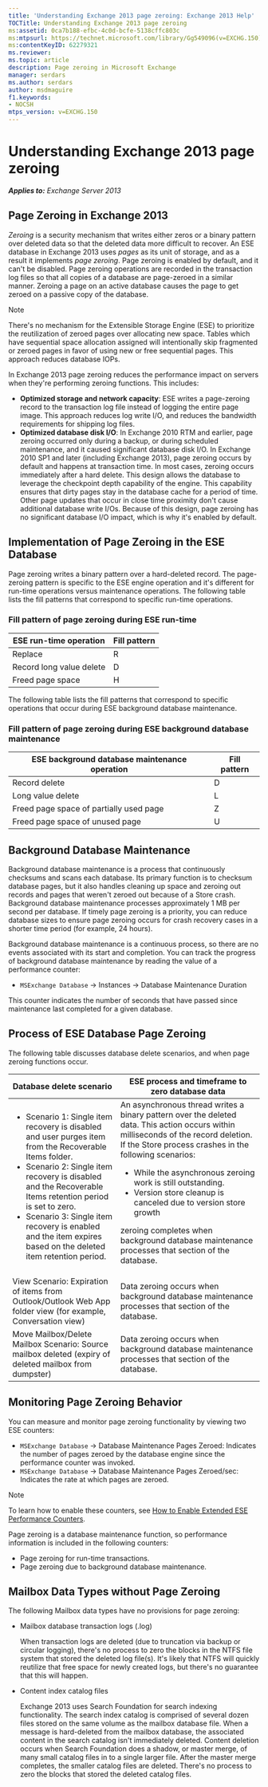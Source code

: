 ```yaml
---
title: 'Understanding Exchange 2013 page zeroing: Exchange 2013 Help'
TOCTitle: Understanding Exchange 2013 page zeroing
ms:assetid: 0ca7b188-efbc-4c0d-bcfe-5138cffc803c
ms:mtpsurl: https://technet.microsoft.com/library/Gg549096(v=EXCHG.150)
ms:contentKeyID: 62279321
ms.reviewer: 
ms.topic: article
description: Page zeroing in Microsoft Exchange
manager: serdars
ms.author: serdars
author: msdmaguire
f1.keywords:
- NOCSH
mtps_version: v=EXCHG.150
---
```


# Understanding Exchange 2013 page zeroing

_**Applies to:** Exchange Server 2013_

## Page Zeroing in Exchange 2013

_Zeroing_ is a security mechanism that writes either zeros or a binary pattern over deleted data so that the deleted data more difficult to recover. An ESE database in Exchange 2013 uses _pages_ as its unit of storage, and as a result it implements _page zeroing_. Page zeroing is enabled by default, and it can't be disabled. Page zeroing operations are recorded in the transaction log files so that all copies of a database are page-zeroed in a similar manner. Zeroing a page on an active database causes the page to get zeroed on a passive copy of the database.

> [!NOTE]
> There's no mechanism for the Extensible Storage Engine (ESE) to prioritize the reutilization of zeroed pages over allocating new space. Tables which have sequential space allocation assigned will intentionally skip fragmented or zeroed pages in favor of using new or free sequential pages. This approach reduces database IOPs.

In Exchange 2013 page zeroing reduces the performance impact on servers when they're performing zeroing functions. This includes:

- **Optimized storage and network capacity**: ESE writes a page-zeroing record to the transaction log file instead of logging the entire page image. This approach reduces log write I/O, and reduces the bandwidth requirements for shipping log files.
- **Optimized database disk I/O**: In Exchange 2010 RTM and earlier, page zeroing occurred only during a backup, or during scheduled maintenance, and it caused significant database disk I/O. In Exchange 2010 SP1 and later (including Exchange 2013), page zeroing occurs by default and happens at transaction time. In most cases, zeroing occurs immediately after a hard delete. This design allows the database to leverage the checkpoint depth capability of the engine. This capability ensures that dirty pages stay in the database cache for a period of time. Other page updates that occur in close time proximity don't cause additional database write I/Os. Because of this design, page zeroing has no significant database I/O impact, which is why it's enabled by default.

## Implementation of Page Zeroing in the ESE Database

Page zeroing writes a binary pattern over a hard-deleted record. The page-zeroing pattern is specific to the ESE engine operation and it's different for run-time operations versus maintenance operations. The following table lists the fill patterns that correspond to specific run-time operations.

### Fill pattern of page zeroing during ESE run-time

|ESE run-time operation|Fill pattern|
|---|---|
|Replace|R|
|Record long value delete|D|
|Freed page space|H|

The following table lists the fill patterns that correspond to specific operations that occur during ESE background database maintenance.

### Fill pattern of page zeroing during ESE background database maintenance

|ESE background database maintenance operation|Fill pattern|
|---|---|
|Record delete|D|
|Long value delete|L|
|Freed page space of partially used page|Z|
|Freed page space of unused page|U|

## Background Database Maintenance

Background database maintenance is a process that continuously checksums and scans each database. Its primary function is to checksum database pages, but it also handles cleaning up space and zeroing out records and pages that weren't zeroed out because of a Store crash. Background database maintenance processes approximately 1 MB per second per database. If timely page zeroing is a priority, you can reduce database sizes to ensure page zeroing occurs for crash recovery cases in a shorter time period (for example, 24 hours).

Background database maintenance is a continuous process, so there are no events associated with its start and completion. You can track the progress of background database maintenance by reading the value of a performance counter:

- `MSExchange Database` -\> Instances -\> Database Maintenance Duration

This counter indicates the number of seconds that have passed since maintenance last completed for a given database.

## Process of ESE Database Page Zeroing

The following table discusses database delete scenarios, and when page zeroing functions occur.

|Database delete scenario|ESE process and timeframe to zero database data|
|---|---|
|<ul><li>Scenario 1: Single item recovery is disabled and user purges item from the Recoverable Items folder.</li><li>Scenario 2: Single item recovery is disabled and the Recoverable Items retention period is set to zero.</li><li>Scenario 3: Single item recovery is enabled and the item expires based on the deleted item retention period.</li></ul>|An asynchronous thread writes a binary pattern over the deleted data. This action occurs within milliseconds of the record deletion. If the Store process crashes in the following scenarios: <ul><li>While the asynchronous zeroing work is still outstanding.</li><li>Version store cleanup is canceled due to version store growth</li></ul> <p> zeroing completes when background database maintenance processes that section of the database.|
|View Scenario: Expiration of items from Outlook/Outlook Web App folder view (for example, Conversation view)|Data zeroing occurs when background database maintenance processes that section of the database.|
|Move Mailbox/Delete Mailbox Scenario: Source mailbox deleted (expiry of deleted mailbox from dumpster)|Data zeroing occurs when background database maintenance processes that section of the database.|

## Monitoring Page Zeroing Behavior

You can measure and monitor page zeroing functionality by viewing two ESE counters:

- `MSExchange Database` -\> Database Maintenance Pages Zeroed: Indicates the number of pages zeroed by the database engine since the performance counter was invoked.
- `MSExchange Database` -\> Database Maintenance Pages Zeroed/sec: Indicates the rate at which pages are zeroed.

> [!NOTE]
> To learn how to enable these counters, see [How to Enable Extended ESE Performance Counters](/previous-versions/tn-archive/aa997018(v=exchg.65)).

Page zeroing is a database maintenance function, so performance information is included in the following counters:

- Page zeroing for run-time transactions.
- Page zeroing due to background database maintenance.

## Mailbox Data Types without Page Zeroing

The following Mailbox data types have no provisions for page zeroing:

- Mailbox database transaction logs (.log)

    When transaction logs are deleted (due to truncation via backup or circular logging), there's no process to zero the blocks in the NTFS file system that stored the deleted log file(s). It's likely that NTFS will quickly reutilize that free space for newly created logs, but there's no guarantee that this will happen.

- Content index catalog files

    Exchange 2013 uses Search Foundation for search indexing functionality. The search index catalog is comprised of several dozen files stored on the same volume as the mailbox database file. When a message is hard-deleted from the mailbox database, the associated content in the search catalog isn't immediately deleted. Content deletion occurs when Search Foundation does a shadow, or master merge, of many small catalog files in to a single larger file. After the master merge completes, the smaller catalog files are deleted. There's no process to zero the blocks that stored the deleted catalog files.
